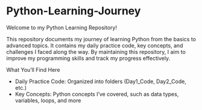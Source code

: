 # Python-Learning-Journey
Welcome to my Python Learning Repository!  

This repository documents my journey of learning Python from the basics to advanced topics. It contains my daily practice code, key concepts, and challenges I faced along the way. By maintaining this repository, I aim to improve my programming skills and track my progress effectively.  

What You’ll Find Here   
- Daily Practice Code: Organized into folders (Day1_Code, Day2_Code, etc.)  
- Key Concepts: Python concepts I’ve covered, such as data types, variables, loops, and more  

